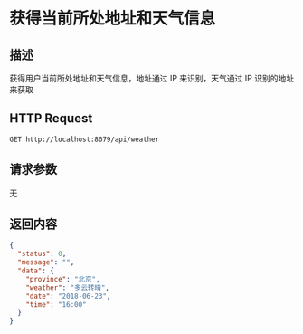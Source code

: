# 获得当前所处地址和天气信息

## 描述

获得用户当前所处地址和天气信息，地址通过 IP 来识别，天气通过 IP 识别的地址来获取

## HTTP Request

`GET http://localhost:8079/api/weather`

## 请求参数

无

## 返回内容

```json
{
  "status": 0,
  "message": "",
  "data": {
    "province": "北京",
    "weather": "多云转晴",
    "date": "2018-06-23",
    "time": "16:00"
  }
}
```
